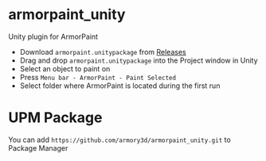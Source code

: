 # armorpaint_unity
Unity plugin for ArmorPaint

- Download `armorpaint.unitypackage` from [Releases](https://github.com/armory3d/armorpaint_unity/releases)
- Drag and drop `armorpaint.unitypackage` into the Project window in Unity
- Select an object to paint on
- Press `Menu bar - ArmorPaint - Paint Selected`
- Select folder where ArmorPaint is located during the first run

# UPM Package

You can add `https://github.com/armory3d/armorpaint_unity.git` to Package Manager
